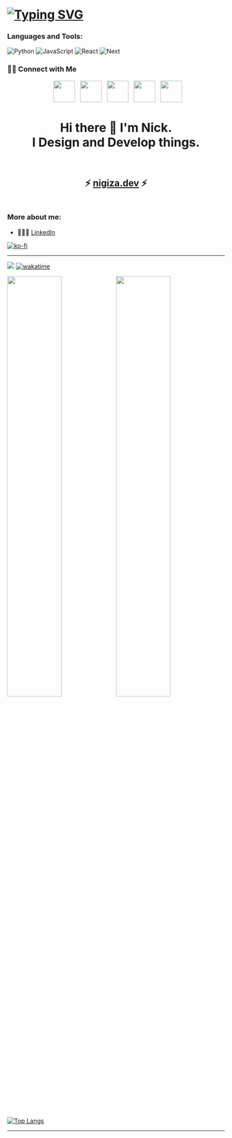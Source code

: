 # [![Typing SVG](https://readme-typing-svg.demolab.com?font=Fira+Code&pause=1000&color=ffffff&width=720&lines=Hi%2C+I'm+Nick+👽)](https://git.io/typing-svg)
 ### Languages and Tools:
![Python](https://img.shields.io/badge/python-233142?style=for-the-badge&logo=python&logoColor=%2361DAFB)
![JavaScript](https://img.shields.io/badge/javascript-233142.svg?style=for-the-badge&logo=javascript&logoColor=%2361DAFB)
![React](https://img.shields.io/badge/react-233142.svg?style=for-the-badge&logo=react&logoColor=%2361DAFB)
![Next](https://img.shields.io/badge/next.js-233142?style=for-the-badge&logo=nextdotjs&logoColor=white)

<h3> 🤝🏻 Connect with Me </h3>

<p align="center">
&nbsp; <a href="https://twitter.com/nixoletas" target="_blank" rel="noopener noreferrer"><img src="https://img.icons8.com/plasticine/100/000000/twitter.png" width="50" /></a>  
&nbsp; <a href="https://www.instagram.com/nixoletas/" target="_blank" rel="noopener noreferrer"><img src="https://img.icons8.com/plasticine/100/000000/instagram-new.png" width="50" /></a>  
&nbsp; <a href="https://www.linkedin.com/in/nixoletas/" target="_blank" rel="noopener noreferrer"><img src="https://img.icons8.com/plasticine/100/000000/linkedin.png" width="50" /></a>
&nbsp; <a href="https://www.youtube.com/nixoletas/" target="_blank" rel="noopener noreferrer"><img src="https://img.icons8.com/plasticine/100/000000/youtube.png" width="50" /></a>
&nbsp; <a href="https://www.soundcloud.com/nixoletas/" target="_blank" rel="noopener noreferrer"><img src="https://img.icons8.com/plasticine/100/000000/soundcloud.png" width="50" /></a>
</p>


<h1 align="center">
Hi there 👋 I'm Nick.<br>I Design and Develop things.
  <br><br>
</h1>

<h2 align="center">
  ⚡ <a href="https://nigiza.dev" target="_blank">nigiza.dev</a> ⚡
  <br><br>
</h2>

### More about me:

- 👨🏻‍💼 [LinkedIn](https://www.linkedin.com/in/nixoletas/)

[![ko-fi](https://www.ko-fi.com/img/githubbutton_sm.svg)](https://ko-fi.com/S6S82QDOW)

---
![](https://komarev.com/ghpvc/?username=YasiOnFire&color=blueviolet) [![wakatime](https://wakatime.com/badge/user/2d17ce26-1611-4757-bf95-fdb0da64fc74.svg)](https://wakatime.com/@2d17ce26-1611-4757-bf95-fdb0da64fc74)

<img src="https://github-readme-stats.vercel.app/api?username=YasiOnFire&show_icons=true&theme=tokyonight" width="50%"/><img src="https://github-readme-streak-stats.herokuapp.com/?user=YasiOnFire&theme=tokyonight" width="50%"/>
[![Top Langs](https://github-readme-stats.vercel.app/api/top-langs/?username=YasiOnFire&layout=compact&theme=tokyonight)](https://yasio.pl)

---
